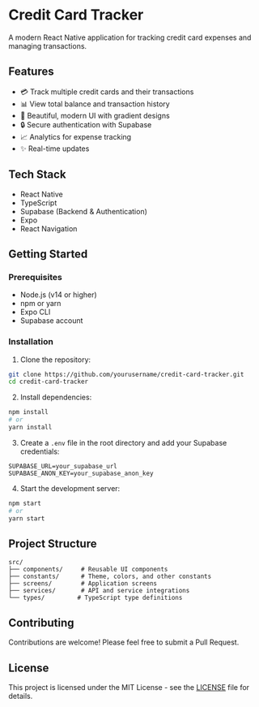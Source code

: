 # Credit Card Tracker

A modern React Native application for tracking credit card expenses and managing transactions.

## Features

- 💳 Track multiple credit cards and their transactions
- 📊 View total balance and transaction history
- 📱 Beautiful, modern UI with gradient designs
- 🔒 Secure authentication with Supabase
- 📈 Analytics for expense tracking
- ✨ Real-time updates

## Tech Stack

- React Native
- TypeScript
- Supabase (Backend & Authentication)
- Expo
- React Navigation

## Getting Started

### Prerequisites

- Node.js (v14 or higher)
- npm or yarn
- Expo CLI
- Supabase account

### Installation

1. Clone the repository:
```bash
git clone https://github.com/yourusername/credit-card-tracker.git
cd credit-card-tracker
```

2. Install dependencies:
```bash
npm install
# or
yarn install
```

3. Create a `.env` file in the root directory and add your Supabase credentials:
```
SUPABASE_URL=your_supabase_url
SUPABASE_ANON_KEY=your_supabase_anon_key
```

4. Start the development server:
```bash
npm start
# or
yarn start
```

## Project Structure

```
src/
├── components/     # Reusable UI components
├── constants/      # Theme, colors, and other constants
├── screens/        # Application screens
├── services/       # API and service integrations
└── types/         # TypeScript type definitions
```

## Contributing

Contributions are welcome! Please feel free to submit a Pull Request.

## License

This project is licensed under the MIT License - see the [LICENSE](LICENSE) file for details.
